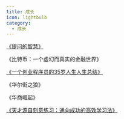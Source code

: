 ```yaml
---
title: 成长
icon: lightbulb
category:
  - 成长
---
```








[《提问的智慧》](https://github.com/ryanhanwu/How-To-Ask-Questions-The-Smart-Way/blob/main/README-zh_CN.md)

《比特币：一个虚幻而真实的金融世界》

[《一个创业程序员的35岁人生人生总结》](https://benpaodewoniu.github.io/2019/10/15/book11/)

《华尔街之狼》

《华商崛起》

[《天才源自刻意练习：通向成功的高效学习法》](https://icloudnative.io/talent-is-overrated/)



